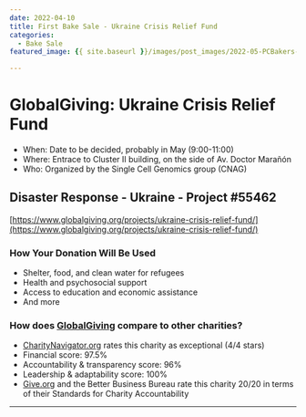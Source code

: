 ```yaml
---
date: 2022-04-10
title: First Bake Sale - Ukraine Crisis Relief Fund
categories:
  - Bake Sale
featured_image: {{ site.baseurl }}/images/post_images/2022-05-PCBakers-Globalgiving-Ukraine-relief-fund-sm.png 

---
```


# GlobalGiving: Ukraine Crisis Relief Fund 
- When: Date to be decided, probably in May (9:00-11:00)
- Where: Entrace to Cluster II building, on the side of Av. Doctor Marañón
- Who: Organized by the Single Cell Genomics group (CNAG)

## Disaster Response - Ukraine - Project #55462
[https://www.globalgiving.org/projects/ukraine-crisis-relief-fund/](https://www.globalgiving.org/projects/ukraine-crisis-relief-fund/)

### How Your Donation Will Be Used
- Shelter, food, and clean water for refugees
- Health and psychosocial support
- Access to education and economic assistance
- And more

### How does [GlobalGiving](https://www.globalgiving.org) compare to other charities? 
- [CharityNavigator.org](https://www.charitynavigator.org) rates this charity as exceptional (4/4 stars) 
 - Financial score: 97.5%
 - Accountability & transparency score: 96%
 - Leadership & adaptability score: 100%
- [Give.org](https://www.give.org) and the Better Business Bureau rate this charity 20/20 in terms of their Standards for Charity Accountability 

-----
